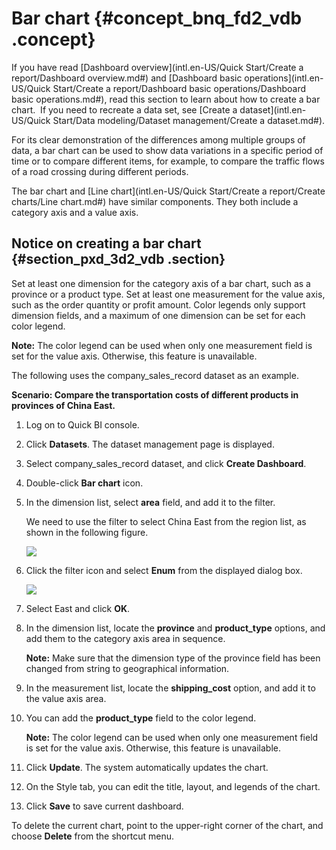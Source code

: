 # Bar chart {#concept_bnq_fd2_vdb .concept}

If you have read [Dashboard overview](intl.en-US/Quick Start/Create a report/Dashboard overview.md#) and [Dashboard basic operations](intl.en-US/Quick Start/Create a report/Dashboard basic operations/Dashboard basic operations.md#), read this section to learn about how to create a bar chart.  If you need to recreate a data set, see [Create a dataset](intl.en-US/Quick Start/Data modeling/Dataset management/Create a dataset.md#).

For its clear demonstration of the differences among multiple groups of data, a bar chart can be used to show data variations in a specific period of time or to compare different items, for example, to compare the traffic flows of a road crossing during different periods.

The bar chart and [Line chart](intl.en-US/Quick Start/Create a report/Create charts/Line chart.md#) have similar components. They both include a category axis and a value axis.

## Notice on creating a bar chart {#section_pxd_3d2_vdb .section}

Set at least one dimension for the category axis of a bar chart, such as a province or a product type. Set at least one measurement for the value axis, such as the order quantity or profit amount. Color legends only support dimension fields, and a maximum of one dimension can be set for each color legend.

**Note:** The color legend can be used when only one measurement field is set for the value axis. Otherwise, this feature is unavailable.

The following uses the company\_sales\_record dataset as an example.

**Scenario: Compare the transportation costs of different products in provinces of China East.**

1.  Log on to Quick BI console.
2.  Click **Datasets**. The dataset management page is displayed.
3.  Select company\_sales\_record dataset, and click **Create Dashboard**.
4.  Double-click **Bar chart** icon.
5.  In the dimension list, select **area** field, and add it to the filter.

    We need to use the filter to select China East from the region list, as shown in the following figure.

    ![](http://static-aliyun-doc.oss-cn-hangzhou.aliyuncs.com/assets/img/9126/1685_en-US.png)

6.  Click the filter icon and select **Enum** from the displayed dialog box.

    ![](http://static-aliyun-doc.oss-cn-hangzhou.aliyuncs.com/assets/img/9126/1686_en-US.png)

7.  Select East and click **OK**.
8.  In the dimension list, locate the **province** and **product\_type** options, and add them to the category axis area in sequence.

    **Note:** Make sure that the dimension type of the province field has been changed from string to geographical information.

9.  In the measurement list, locate the **shipping\_cost** option, and add it to the value axis area.
10. You can add the **product\_type** field to the color legend.

    **Note:** The color legend can be used when only one measurement field is set for the value axis. Otherwise, this feature is unavailable.

11. Click **Update**. The system automatically updates the chart.
12. On the Style tab, you can edit the title, layout, and legends of the chart.
13. Click **Save** to save current dashboard.

To delete the current chart, point to the upper-right corner of the chart, and choose **Delete** from the shortcut menu.


